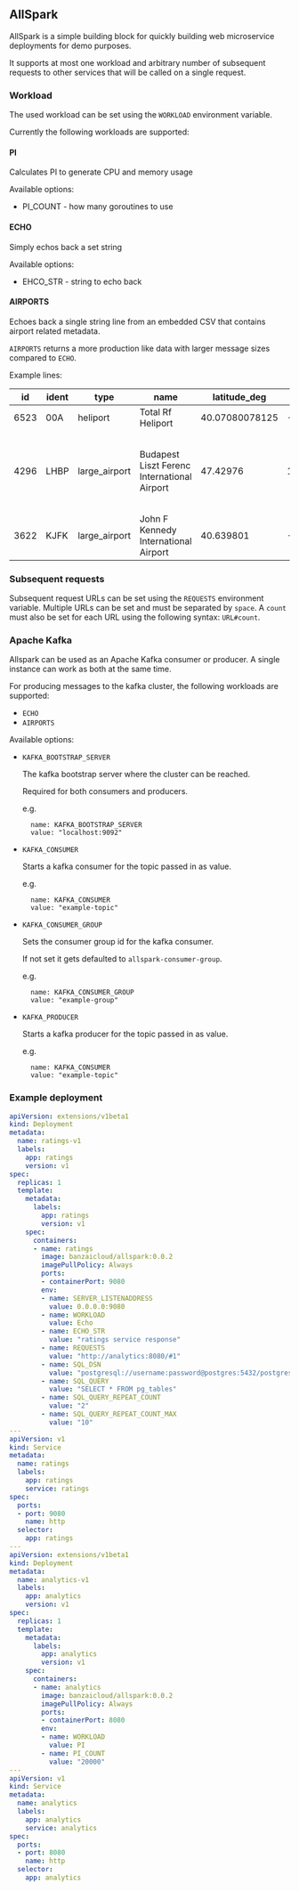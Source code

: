 ## AllSpark

AllSpark is a simple building block for quickly building web microservice deployments for demo purposes.

It supports at most one workload and arbitrary number of subsequent requests to other services that will be called on a single request.

### Workload

The used workload can be set using the `WORKLOAD` environment variable.

Currently the following workloads are supported:

#### PI

Calculates PI to generate CPU and memory usage

Available options:

- PI_COUNT - how many goroutines to use

#### ECHO

Simply echos back a set string

Available options:

- EHCO_STR - string to echo back

#### AIRPORTS

Echoes back a single string line from an embedded CSV that contains airport related metadata.

`AIRPORTS` returns a more production like data with larger message sizes compared to `ECHO`. 

Example lines:

| id   | ident | type          | name                                        | latitude_deg   | longitude_deg      | elevation_ft | continent | iso_country | iso_region | municipality | scheduled_service | gps_code | iata_code | local_code | home_link                   | wikipedia_link                                                            | keywords                                                                        |
|------|-------|---------------|---------------------------------------------|----------------|--------------------|--------------|-----------|-------------|------------|--------------|-------------------|----------|-----------|------------|-----------------------------|---------------------------------------------------------------------------|---------------------------------------------------------------------------------|
| 6523 | 00A   | heliport      | Total Rf Heliport                           | 40.07080078125 | -74.93360137939453 | 11           | NA        | US          | US-PA      | Bensalem     | no                | 00A      |           | 00A        |                             |                                                                           |                                                                                 |
| 4296 | LHBP  | large_airport | Budapest Liszt Ferenc International Airport | 47.42976       | 19.261093          | 495          | EU        | HU          | HU-PE      | Budapest     | yes               | LHBP     | BUD       |            | http://www.bud.hu/english   | https://en.wikipedia.org/wiki/Budapest_Ferenc_Liszt_International_Airport | Ferihegyi nemzetk√∂zi rep√ºl≈ët√©r, Budapest Liszt Ferenc international Airport |
| 3622 | KJFK  | large_airport | John F Kennedy International Airport        | 40.639801      | -73.7789           | 13           | NA        | US          | US-NY      | New York     | yes               | KJFK     | JFK       | JFK        | https://www.jfkairport.com/ | https://en.wikipedia.org/wiki/John_F._Kennedy_International_Airport       | Manhattan, New York City, NYC, Idlewild                                         |


### Subsequent requests

Subsequent request URLs can be set using the `REQUESTS` environment variable. Multiple URLs can be set and must be separated by `space`. A `count` must also be set for each URL using the following syntax: `URL#count`.

### Apache Kafka

Allspark can be used as an Apache Kafka consumer or producer.
A single instance can work as both at the same time.

For producing messages to the kafka cluster, the following workloads are supported:
- `ECHO`
- `AIRPORTS`

Available options:
- `KAFKA_BOOTSTRAP_SERVER`

  The kafka bootstrap server where the cluster can be reached.

  Required for both consumers and producers.

  e.g.
  ```
    name: KAFKA_BOOTSTRAP_SERVER
    value: "localhost:9092"
  ```
- `KAFKA_CONSUMER`

  Starts a kafka consumer for the topic passed in as value.

  e.g.
  ```
    name: KAFKA_CONSUMER
    value: "example-topic"
  ```
- `KAFKA_CONSUMER_GROUP`

  Sets the consumer group id for the kafka consumer.

  If not set it gets defaulted to `allspark-consumer-group`.

  e.g.
  ```
    name: KAFKA_CONSUMER_GROUP
    value: "example-group"
  ```
- `KAFKA_PRODUCER`

  Starts a kafka producer for the topic passed in as value.

  e.g.
  ```
    name: KAFKA_CONSUMER
    value: "example-topic"
  ```


### Example deployment

```yaml
apiVersion: extensions/v1beta1
kind: Deployment
metadata:
  name: ratings-v1
  labels:
    app: ratings
    version: v1
spec:
  replicas: 1
  template:
    metadata:
      labels:
        app: ratings
        version: v1
    spec:
      containers:
      - name: ratings
        image: banzaicloud/allspark:0.0.2
        imagePullPolicy: Always
        ports:
        - containerPort: 9080
        env:
        - name: SERVER_LISTENADDRESS
          value: 0.0.0.0:9080
        - name: WORKLOAD
          value: Echo
        - name: ECHO_STR
          value: "ratings service response"
        - name: REQUESTS
          value: "http://analytics:8080/#1"
        - name: SQL_DSN
          value: "postgresql://username:password@postgres:5432/postgres?sslmode=allow"
        - name: SQL_QUERY
          value: "SELECT * FROM pg_tables"
        - name: SQL_QUERY_REPEAT_COUNT
          value: "2"
        - name: SQL_QUERY_REPEAT_COUNT_MAX
          value: "10"
---
apiVersion: v1
kind: Service
metadata:
  name: ratings
  labels:
    app: ratings
    service: ratings
spec:
  ports:
  - port: 9080
    name: http
  selector:
    app: ratings
---
apiVersion: extensions/v1beta1
kind: Deployment
metadata:
  name: analytics-v1
  labels:
    app: analytics
    version: v1
spec:
  replicas: 1
  template:
    metadata:
      labels:
        app: analytics
        version: v1
    spec:
      containers:
      - name: analytics
        image: banzaicloud/allspark:0.0.2
        imagePullPolicy: Always
        ports:
        - containerPort: 8080
        env:
        - name: WORKLOAD
          value: PI
        - name: PI_COUNT
          value: "20000"
---
apiVersion: v1
kind: Service
metadata:
  name: analytics
  labels:
    app: analytics
    service: analytics
spec:
  ports:
  - port: 8080
    name: http
  selector:
    app: analytics
```

